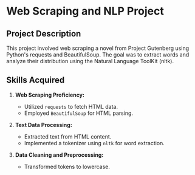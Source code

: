 # Web Scraping and NLP Project

## Project Description
This project involved web scraping a novel from Project Gutenberg using Python's requests and BeautifulSoup. The goal was to extract words and analyze their distribution using the Natural Language ToolKit (nltk).

## Skills Acquired
1. **Web Scraping Proficiency:**
   - Utilized `requests` to fetch HTML data.
   - Employed `BeautifulSoup` for HTML parsing.

2. **Text Data Processing:**
   - Extracted text from HTML content.
   - Implemented a tokenizer using `nltk` for word extraction.

3. **Data Cleaning and Preprocessing:**
   - Transformed tokens to lowercase.
